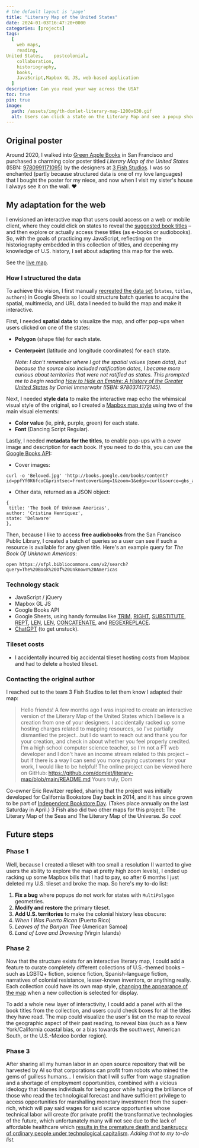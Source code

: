```yaml
---
# the default layout is 'page'
title: "Literary Map of the United States"
date: 2024-01-03T16:47:20+0000
categories: [projects]
tags:
  [
    web maps,
    reading,
United States,    postcolonial,
    collaboration,
    historiography,
    books,
    JavaScript,Mapbox GL JS, web-based application
  ]
description: Can you read your way across the USA?
toc: true
pin: true
image:
  path: /assets/img/th-domlet-literary-map-1200x630.gif
  alt: Users can click a state on the Literary Map and see a popup showing the book recommendation for that state.
---
```


## Original poster

Around 2020, I walked into [Green Apple Books](https://www.greenapplebooks.com/) in San Francisco and purchased a charming color poster titled _Literary Map of the United States_ (ISBN: [9780991171095](https://www.google.com/search?q=ISBN%3A+9780991171095)) by the designers at [3 Fish Studios](https://www.3fishstudios.com/). I was so enchanted (partly because structured data is one of my love languages) that I bought the poster for my niece, and now when I visit my sister's house I always see it on the wall. ❤️

## My adaptation for the web

I envisioned an interactive map that users could access on a web or mobile client, where they could click on states to reveal the [suggested book titles](https://www.goodreads.com/review/list/25373-dom) – and then explore or actually access these titles (as e-books or audiobooks). So, with the goals of practicing my JavaScript, reflecting on the historiography embedded in this collection of titles, and deepening my knowledge of U.S. history, I set about adapting this map for the web.

See the [live map](https://domlet.github.io/literary-map).

### How I structured the data

To achieve this vision, I first manually [recreated the data set](https://docs.google.com/spreadsheets/d/1kcxMgFJvpx5HScnQBdH8BzgavMmKPC0hCttOQx20IN0/edit?gid=1752591852#gid=1752591852) (`states`, `titles`, `authors`) in Google Sheets so I could structure batch queries to acquire the spatial, multimedia, and URL data I needed to build the map and make it interactive.

First, I needed **spatial data** to visualize the map, and offer pop-ups when users clicked on one of the states:

- **Polygon** (shape file) for each state.
- **Centerpoint** (latitude and longitude coordinates) for each state.

  *Note: I don't remember where I got the spatial values (open data), but because the source also included ratification dates, I became more curious about territories that were not ratified as states. This prompted me to begin reading [*How to Hide an Empire: A History of the Greater United States*](https://www.goodreads.com/book/show/40121985-how-to-hide-an-empire) by Daniel Immerwahr (ISBN: 9780374172145).*

Next, I needed **style data** to make the interactive map echo the whimsical visual style of the original, so I created a [Mapbox map style](https://api.mapbox.com/styles/v1/domlet/clqx1hpcj000k01rc3ihn75lf.html?title=view&access_token=pk.eyJ1IjoiZG9tbGV0IiwiYSI6ImNsanp3a24xeDAxMjMzZGxpeDY3MWZpMXkifQ.4TIVDbum8xmIdzokCod3Ww&zoomwheel=true&fresh=true#4.11/46.79/-120.65) using two of the main visual elements:

- **Color value** (ie, pink, purple, green) for each state.
- **Font** (Dancing Script Regular).

Lastly, I needed **metadata for the titles**, to enable pop-ups with a cover image and description for each book. If you need to do this, you can use the [Google Books API](https://developers.google.com/books):

- Cover images:

```
curl -o 'Beloved.jpg' 'http://books.google.com/books/content?id=ppfYf0K6fcoC&printsec=frontcover&img=1&zoom=1&edge=curl&source=gbs_api'
```

- Other data, returned as a JSON object:

```
{
 title: 'The Book Of Unknown Americas',
author: 'Cristina Henríquez',
state: 'Delaware'
},
```

Then, because I like to access **free audiobooks** from the San Francisco Public Library, I created a batch of queries so a user can see if such a resource is available for any given title. Here's an example query for _The Book Of Unknown Americas_:

```
open https://sfpl.bibliocommons.com/v2/search?query=The%20Book%20Of%20Unknown%20Americas
```

### Technology stack

- JavaScript / jQuery
- Mapbox GL JS
- Google Books API
- Google Sheets, using handy formulas like [TRIM](https://www.google.com/search?q=google+sheets+formula+TRIM), [RIGHT](https://www.google.com/search?q=google+sheets+formula+RIGHT), [SUBSTITUTE](https://www.google.com/search?q=google+sheets+formula+SUBSTITUTE), [REPT](https://www.google.com/search?q=google+sheets+formula+REPT), [LEN](https://www.google.com/search?q=google+sheets+formula+LEN), [LEN](https://www.google.com/search?q=google+sheets+formula+LEN), [CONCATENATE](https://www.google.com/search?q=google+sheets+formula+CONCATENATE), and [REGEXREPLACE](https://www.google.com/search?q=google+sheets+formula+REGEXREPLACE).
- [ChatGPT](https://chatgpt.com/) (to get unstuck).

### Tileset costs

- I accidentally incurred big accidental tileset hosting costs from Mapbox and had to delete a hosted tileset.

### Contacting the original author

I reached out to the team 3 Fish Studios to let them know I adapted their map:

> Hello friends! A few months ago I was inspired to create an interactive version of the Literary Map of the United States which I believe is a creation from one of your designers. I accidentally racked up some hosting charges related to mapping resources, so I've partially dismantled the project...but I do want to reach out and thank you for your creation, and check in about whether you feel properly credited. I'm a high school computer science teacher, so I'm not a FT web developer and I don't have an income stream related to this project – but if there is a way I can send you more paying customers for your work, I would like to be helpful! The online project can be viewed here on GitHub: https://github.com/domlet/literary-map/blob/main/README.md Yours truly, Dom

Co-owner Eric Rewitzer replied, sharing that the project was initially developed for California Bookstore Day back in 2014, and it has since grown to be part of [Independent Bookstore Day](https://www.bookweb.org/independent-bookstore-day). (Takes place annually on the last Saturday in April.) 3 Fish also did two other maps for this project: The Literary Map of the Seas and The Literary Map of the Universe. _So cool._

## Future steps

### Phase 1

Well, because I created a tileset with too small a resolution (I wanted to give users the ability to explore the map at pretty high zoom levels), I ended up racking up some Mapbox bills that I had to pay, so after 6 months I just deleted my U.S. tileset and broke the map. So here's my to-do list:

1. **Fix a bug** where popups do not work for states with `MultiPolygon` geometries.
1. **Modify and restore** the primary tileset.
1. **Add U.S. territories** to make the colonial history less obscure:
1. _When I Was Puerto Rican_ (Puerto Rico)
1. _Leaves of the Banyan Tree_ (American Samoa)
1. _Land of Love and Drowning_ (Virgin Islands)

### Phase 2

Now that the structure exists for an interactive literary map, I could add a feature to curate completely different collections of U.S.-themed books – such as LGBTQ+ fiction, science fiction, Spanish-language fiction, narratives of colonial resistance, lesser-known inventors, or anything really. Each collection could have its own map style, [changing the appearance of the map](https://docs.mapbox.com/mapbox-gl-js/example/style-switch/) when a new collection is selected for display.

To add a whole new layer of interactivity, I could add a panel with all the book titles from the collection, and users could check boxes for all the titles they have read. The map could visualize the user's list on the map to reveal the geographic aspect of their past reading, to reveal bias (such as a New York/California coastal bias, or a bias towards the southwest, American South, or the U.S.-Mexico border region).

### Phase 3

After sharing all my human labor in an open source repository that will be harvested by AI so that corporations can profit from robots who mined the gems of guilless humans... I envision that I will suffer from wage stagnation and a shortage of employment opportunities, combined with a vicious ideology that blames individuals for being poor while hyping the brilliance of those who read the technological forecast and have sufficient privilege to access opportunities for marshalling monetary investment from the super-rich, which will pay said wages for said scarce opportunties whose technical labor will create (for private profit) the transformative technologies of the future, which unfortunately many will not see due to the lack of affordable healthcare which [results in the premature death and bankrupcy of ordinary people under technological capitalism](https://podcasts.apple.com/us/podcast/nicole-chung-carrying-memories-alone/id1643163707?i=1000641948106). _Adding that to my to-do list._
